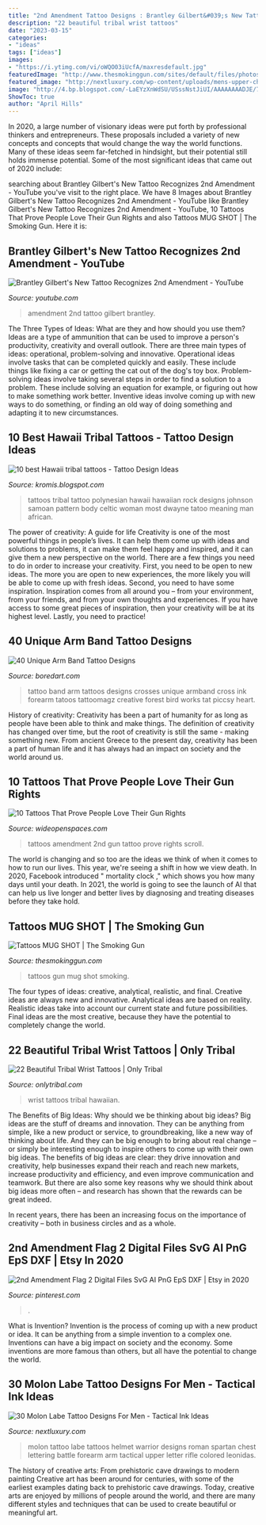 ```yaml
---
title: "2nd Amendment Tattoo Designs : Brantley Gilbert&#039;s New Tattoo Recognizes 2nd Amendment"
description: "22 beautiful tribal wrist tattoos"
date: "2023-03-15"
categories:
- "ideas"
tags: ["ideas"]
images:
- "https://i.ytimg.com/vi/oWQO03iUcfA/maxresdefault.jpg"
featuredImage: "http://www.thesmokinggun.com/sites/default/files/photos/nov2012alst41.jpg"
featured_image: "http://nextluxury.com/wp-content/uploads/mens-upper-chest-battle-helmet-molon-labe-tattoo-design.jpg"
image: "http://4.bp.blogspot.com/-LaEYzXnWdSU/USssNstJiUI/AAAAAAAADJE/7WzOO9fRRYw/s1600/Polynesian-Tattoos.jpg"
ShowToc: true
author: "April Hills"
---
```



In 2020, a large number of visionary ideas were put forth by professional thinkers and entrepreneurs. These proposals included a variety of new concepts and concepts that would change the way the world functions. Many of these ideas seem far-fetched in hindsight, but their potential still holds immense potential. Some of the most significant ideas that came out of 2020 include: 

	

		
searching about Brantley Gilbert&#039;s New Tattoo Recognizes 2nd Amendment - YouTube you've visit to the right place. We have 8 Images about Brantley Gilbert&#039;s New Tattoo Recognizes 2nd Amendment - YouTube like Brantley Gilbert&#039;s New Tattoo Recognizes 2nd Amendment - YouTube, 10 Tattoos That Prove People Love Their Gun Rights and also Tattoos MUG SHOT | The Smoking Gun. Here it is:
		
    
## Brantley Gilbert&#039;s New Tattoo Recognizes 2nd Amendment - YouTube

<img loading=lazy src="https://i.ytimg.com/vi/oWQO03iUcfA/maxresdefault.jpg" onerror="this.onerror=null;this.src='https://tse4.mm.bing.net/th?id=OIP.9JBLuRq0PLZNFvuxPoVpywHaEK&amp;pid=15.1';" alt="Brantley Gilbert&#039;s New Tattoo Recognizes 2nd Amendment - YouTube">

_Source: youtube.com_

>amendment 2nd tattoo gilbert brantley. 

	

The Three Types of Ideas: What are they and how should you use them?
Ideas are a type of ammunition that can be used to improve a person's productivity, creativity and overall outlook. There are three main types of ideas: operational, problem-solving and innovative.
Operational ideas involve tasks that can be completed quickly and easily. These include things like fixing a car or getting the cat out of the dog's toy box. Problem-solving ideas involve taking several steps in order to find a solution to a problem. These include solving an equation for example, or figuring out how to make something work better. Inventive ideas involve coming up with new ways to do something, or finding an old way of doing something and adapting it to new circumstances.

    
## 10 Best Hawaii Tribal Tattoos - Tattoo Design Ideas

<img loading=lazy src="http://4.bp.blogspot.com/-LaEYzXnWdSU/USssNstJiUI/AAAAAAAADJE/7WzOO9fRRYw/s1600/Polynesian-Tattoos.jpg" onerror="this.onerror=null;this.src='https://tse1.mm.bing.net/th?id=OIP.2_sW5m8DSG3LsjulyeamUgHaJJ&amp;pid=15.1';" alt="10 best Hawaii tribal tattoos - Tattoo Design Ideas">

_Source: kromis.blogspot.com_

>tattoos tribal tattoo polynesian hawaii hawaiian rock designs johnson samoan pattern body celtic woman most dwayne tatoo meaning man african. 

	

The power of creativity: A guide for life
Creativity is one of the most powerful things in people’s lives. It can help them come up with ideas and solutions to problems, it can make them feel happy and inspired, and it can give them a new perspective on the world.
There are a few things you need to do in order to increase your creativity. First, you need to be open to new ideas. The more you are open to new experiences, the more likely you will be able to come up with fresh ideas. Second, you need to have some inspiration. Inspiration comes from all around you – from your environment, from your friends, and from your own thoughts and experiences. If you have access to some great pieces of inspiration, then your creativity will be at its highest level. Lastly, you need to practice!

    
## 40 Unique Arm Band Tattoo Designs

<img loading=lazy src="https://www.boredart.com/wp-content/uploads/2015/06/Unique-Arm-Band-Tattoo-Designs-10.jpg" onerror="this.onerror=null;this.src='https://tse2.mm.bing.net/th?id=OIP.KSlIuluRQ8RTL66v1XvTuQHaLK&amp;pid=15.1';" alt="40 Unique Arm Band Tattoo Designs">

_Source: boredart.com_

>tattoo band arm tattoos designs crosses unique armband cross ink forearm tatoos tattoomagz creative forest bird works tat piccsy heart. 

	

History of creativity:
Creativity has been a part of humanity for as long as people have been able to think and make things. The definition of creativity has changed over time, but the root of creativity is still the same - making something new. From ancient Greece to the present day, creativity has been a part of human life and it has always had an impact on society and the world around us.

    
## 10 Tattoos That Prove People Love Their Gun Rights

<img loading=lazy src="http://cdn0.wideopenspaces.com/wp-content/uploads/2015/05/gunarms.png" onerror="this.onerror=null;this.src='https://tse2.mm.bing.net/th?id=OIP.N7Q-fvQYYvqExxa5fGkXIAHaD4&amp;pid=15.1';" alt="10 Tattoos That Prove People Love Their Gun Rights">

_Source: wideopenspaces.com_

>tattoos amendment 2nd gun tattoo prove rights scroll. 

	

The world is changing and so too are the ideas we think of when it comes to how to run our lives. This year, we're seeing a shift in how we view death. In 2020, Facebook introduced " mortality clock ," which shows you how many days until your death. In 2021, the world is going to see the launch of AI that can help us live longer and better lives by diagnosing and treating diseases before they take hold.

    
## Tattoos MUG SHOT | The Smoking Gun

<img loading=lazy src="http://www.thesmokinggun.com/sites/default/files/photos/nov2012alst41.jpg" onerror="this.onerror=null;this.src='https://tse2.mm.bing.net/th?id=OIP.ZZW7aL6HM_aGP3s6YRHyYQHaJ4&amp;pid=15.1';" alt="Tattoos MUG SHOT | The Smoking Gun">

_Source: thesmokinggun.com_

>tattoos gun mug shot smoking. 

	

The four types of ideas: creative, analytical, realistic, and final.
Creative ideas are always new and innovative. Analytical ideas are based on reality. Realistic ideas take into account our current state and future possibilities. Final ideas are the most creative, because they have the potential to completely change the world.

    
## 22 Beautiful Tribal Wrist Tattoos | Only Tribal

<img loading=lazy src="https://www.onlytribal.com/wp-content/uploads/2015/12/Hawaiian-Tribal-Wrist-Tattoos-224x300.jpg" onerror="this.onerror=null;this.src='https://tse4.mm.bing.net/th?id=OIP.Df0h0R5vqoVlRBccppfEtAAAAA&amp;pid=15.1';" alt="22 Beautiful Tribal Wrist Tattoos | Only Tribal">

_Source: onlytribal.com_

>wrist tattoos tribal hawaiian. 

	

The Benefits of Big Ideas: Why should we be thinking about big ideas?
Big ideas are the stuff of dreams and innovation. They can be anything from simple, like a new product or service, to groundbreaking, like a new way of thinking about life. And they can be big enough to bring about real change – or simply be interesting enough to inspire others to come up with their own big ideas.
The benefits of big ideas are clear: they drive innovation and creativity, help businesses expand their reach and reach new markets, increase productivity and efficiency, and even improve communication and teamwork. But there are also some key reasons why we should think about big ideas more often – and research has shown that the rewards can be great indeed.

In recent years, there has been an increasing focus on the importance of creativity – both in business circles and as a whole.

    
## 2nd Amendment Flag 2 Digital Files SvG AI PnG EpS DXF | Etsy In 2020

<img loading=lazy src="https://i.pinimg.com/736x/ba/aa/d6/baaad6c0030eb45ddaa1e63991c0a066.jpg" onerror="this.onerror=null;this.src='https://tse2.mm.bing.net/th?id=OIP.QEDwQHRnB_3-p-2JOBFTPAHaFD&amp;pid=15.1';" alt="2nd Amendment Flag 2 Digital Files SvG AI PnG EpS DXF | Etsy in 2020">

_Source: pinterest.com_

>. 

	

What is Invention?
Invention is the process of coming up with a new product or idea. It can be anything from a simple invention to a complex one. Inventions can have a big impact on society and the economy. Some inventions are more famous than others, but all have the potential to change the world.

    
## 30 Molon Labe Tattoo Designs For Men - Tactical Ink Ideas

<img loading=lazy src="http://nextluxury.com/wp-content/uploads/mens-upper-chest-battle-helmet-molon-labe-tattoo-design.jpg" onerror="this.onerror=null;this.src='https://tse2.mm.bing.net/th?id=OIP.gaXN9Y0UnyKwqOnd8jxV3AHaHa&amp;pid=15.1';" alt="30 Molon Labe Tattoo Designs For Men - Tactical Ink Ideas">

_Source: nextluxury.com_

>molon tattoo labe tattoos helmet warrior designs roman spartan chest lettering battle forearm arm tactical upper letter rifle colored leonidas. 

	

The history of creative arts: From prehistoric cave drawings to modern painting
Creative art has been around for centuries, with some of the earliest examples dating back to prehistoric cave drawings. Today, creative arts are enjoyed by millions of people around the world, and there are many different styles and techniques that can be used to create beautiful or meaningful art.

